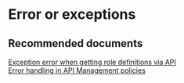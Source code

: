 <properties
    pageTitle="Error or exceptions"
    description="Error or exceptions"
    service="microsoft.apim"
    resource="apimanagement"
    authors="jtwalters25"
    displayOrder="8"
    selfHelpType="generic"
    supportTopicIds="32318295"
    resourceTags=""
    productPesIds="15551"
    cloudEnvironments="public"
/>

# Error or exceptions

## **Recommended documents**
[Exception error when getting role definitions via API](https://social.msdn.microsoft.com/Forums/azure/b97689c2-2051-4cd7-b25e-61508b8fd4c7/exception-error-when-getting-role-definitions-via-api)<br>
[Error handling in API Management policies](https://docs.microsoft.com/azure/api-management/api-management-error-handling-policies)